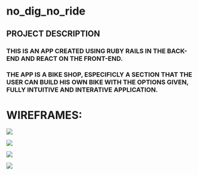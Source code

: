# no_dig_no_ride
## PROJECT DESCRIPTION

### THIS IS AN APP CREATED USING RUBY RAILS IN THE BACK-END AND REACT ON THE FRONT-END.
### THE APP IS A BIKE SHOP, ESPECIFICLY A SECTION THAT THE USER CAN BUILD HIS OWN BIKE WITH THE OPTIONS GIVEN, FULLY INTUITIVE AND INTERATIVE APPLICATION. 

# WIREFRAMES:

![](https://res.cloudinary.com/dqiighjqq/image/upload/v1594257320/Screen_Shot_2020-07-08_at_9.14.14_PM_kazpj0.png)

![](https://res.cloudinary.com/dqiighjqq/image/upload/v1594257320/Screen_Shot_2020-07-08_at_9.14.23_PM_iv1gqp.png)

![](https://res.cloudinary.com/dqiighjqq/image/upload/v1594257319/Screen_Shot_2020-07-08_at_9.14.32_PM_sr6bfj.png)

![](https://res.cloudinary.com/dqiighjqq/image/upload/v1594257320/Screen_Shot_2020-07-08_at_9.14.28_PM_o3ijp3.png)